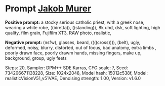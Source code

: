 # Prompt [Jakob Murer](https://www.bauernkrieg-bw.de/uffrur-ausstellung/ki-im-museum)

**Positive prompt:** a stocky serious catholic priest, with a greek nose, wearing a white robe, ((biretta)),
((standing)), 8k uhd, dslr, soft lighting, high quality, film grain, Fujifilm XT3, RAW photo, realistic,

**Negative prompt:** (nsfw), glasses, beard, ((((cross)))), (belt), ugly, deformed, noisy, blurry,
distorted, out of focus, bad anatomy, extra limbs , poorly drawn face, poorly drawm hands,
missing fingers, make up, background, group, ugly feets

Steps: 20, Sampler: DPM++ SDE Karras, CFG scale: 7, Seed: 734206671138228,
Size: 1024x2048, Model hash: 15012c538f, Model: realisticVisionV51_v51VAE,
Denoising strength: 1.00, Version: v1.6.0
